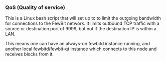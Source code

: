 ### QoS (Quality of service)

This is a Linux bash script that will set up tc to limit the outgoing bandwidth for connections to the FewBit network. It limits outbound TCP traffic with a source or destination port of 9999, but not if the destination IP is within a LAN.

This means one can have an always-on fewbitd instance running, and another local fewbitd/fewbit-qt instance which connects to this node and receives blocks from it.

